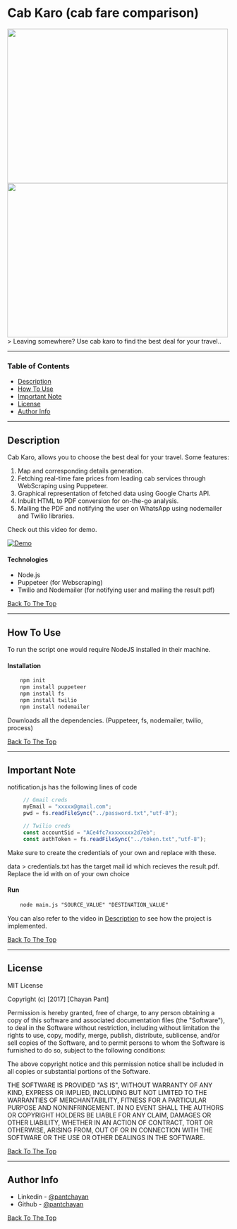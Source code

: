 # Cab Karo (cab fare comparison)

<img src="https://user-images.githubusercontent.com/49815429/115147185-6e7a6700-a077-11eb-9162-ad8f7fc1c59c.PNG" width="500" height="350"/>
<img src="https://user-images.githubusercontent.com/49815429/115147192-72a68480-a077-11eb-8473-826b318b1a09.PNG" width="500" height="350"/>
> Leaving somewhere? Use cab karo to find the best deal for your travel..

---

### Table of Contents


- [Description](#description)
- [How To Use](#how-to-use)
- [Important Note](#important-note)
- [License](#license)
- [Author Info](#author-info)

---

## Description

Cab Karo, allows you to choose the best deal for your travel.
Some features:
1. Map and corresponding details generation.
2. Fetching real-time fare prices from leading cab services through WebScraping using Puppeteer.
3. Graphical representation of fetched data using Google Charts API.
4. Inbuilt HTML to PDF conversion for on-the-go analysis.
5. Mailing the PDF and notifying the user on WhatsApp using nodemailer and Twilio libraries.

Check out this video for demo.

[![Demo](https://user-images.githubusercontent.com/49815429/115147106-062b8580-a077-11eb-8ba7-3b9a480a4f3d.PNG)](https://www.linkedin.com/posts/pantchayan_puppeteer-webscraping-automation-activity-6789315209803685888-v7vM)


#### Technologies

- Node.js
- Puppeteer (for Webscraping)
- Twilio and Nodemailer (for notifying user and mailing the result pdf)

[Back To The Top](#table-of-contents)

---

## How To Use

To run the script one would require NodeJS installed in their machine.

#### Installation

```html
    npm init
    npm install puppeteer
    npm install fs
    npm install twilio
    npm install nodemailer
```

Downloads all the dependencies. (Puppeteer, fs, nodemailer, twilio, process)

[Back To The Top](#table-of-contents)

---

## Important Note

notification.js has the following lines of code

```javascript
     // Gmail creds
     myEmail = "xxxxx@gmail.com";
     pwd = fs.readFileSync("../password.txt","utf-8");
```
```javascript
     // Twilio creds
     const accountSid = "ACe4fc7xxxxxxxx2d7eb";
     const authToken = fs.readFileSync("../token.txt","utf-8");
```

Make sure to create the credentials of your own and replace with these. 

data > credentials.txt has the target mail id which recieves the result.pdf. Replace the id with on of your own choice

#### Run

```html
    node main.js "SOURCE_VALUE" "DESTINATION_VALUE"
```
You can also refer to the video in [Description](#description) to see how the project is implemented.

[Back To The Top](#table-of-contents)

---

## License

MIT License

Copyright (c) [2017] [Chayan Pant]

Permission is hereby granted, free of charge, to any person obtaining a copy
of this software and associated documentation files (the "Software"), to deal
in the Software without restriction, including without limitation the rights
to use, copy, modify, merge, publish, distribute, sublicense, and/or sell
copies of the Software, and to permit persons to whom the Software is
furnished to do so, subject to the following conditions:

The above copyright notice and this permission notice shall be included in all
copies or substantial portions of the Software.

THE SOFTWARE IS PROVIDED "AS IS", WITHOUT WARRANTY OF ANY KIND, EXPRESS OR
IMPLIED, INCLUDING BUT NOT LIMITED TO THE WARRANTIES OF MERCHANTABILITY,
FITNESS FOR A PARTICULAR PURPOSE AND NONINFRINGEMENT. IN NO EVENT SHALL THE
AUTHORS OR COPYRIGHT HOLDERS BE LIABLE FOR ANY CLAIM, DAMAGES OR OTHER
LIABILITY, WHETHER IN AN ACTION OF CONTRACT, TORT OR OTHERWISE, ARISING FROM,
OUT OF OR IN CONNECTION WITH THE SOFTWARE OR THE USE OR OTHER DEALINGS IN THE
SOFTWARE.

[Back To The Top](#table-of-contents)

---

## Author Info

- Linkedin - [@pantchayan](https://www.linkedin.com/in/pantchayan/)
- Github - [@pantchayan](https://github.com/pantchayan)

[Back To The Top](#table-of-contents)
